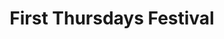 ---
dateStart: 2016-11-03
dateEnd: 2016-11-03
title: First Thursdays Festival
venue: "Arts & Humanities Council"
organizer: Ed Comantale
credit: Todd Theriault 
city: Bloomington
state: IN
country: USA
pdfLink:
venueImages:
 - sm: image01.sm.jpg
   lg: image01.lg.jpg
 - sm: image02.sm.jpg
   lg: image02.lg.jpg
 - sm: image03.sm.jpg
   lg: image03.lg.jpg
 - sm: image04.sm.jpg
   lg: image04.lg.jpg
 - sm: image05.sm.jpg
   lg: image05.lg.jpg
---